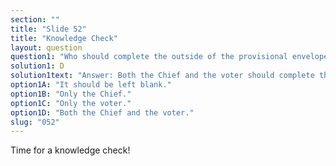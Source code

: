 ```yaml
---
section: ""
title: "Slide 52"
title: "Knowledge Check"
layout: question
question1: "Who should complete the outside of the provisional envelope?"
solution1: D
solution1text: "Answer: Both the Chief and the voter should complete the provisional envelope. Make sure that all required fields are complete and that both you and the voter sign the envelope."
option1A: "It should be left blank."
option1B: "Only the Chief."
option1C: "Only the voter."
option1D: "Both the Chief and the voter."
slug: "052"
---
```


Time for a knowledge check!
